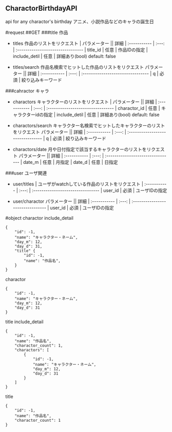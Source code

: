 CharactorBirthdayAPI
---

api for any charactor's birthday
アニメ、小説作品などのキャラの誕生日

#request
##GET
###title 作品
* titles
作品のリストをリクエスト
| パラメーター           || 詳細
| :-----------    | :---: | :--------------------------------
| title\_id       | 任意  | 作品IDの指定
| include\_detil  | 任意  | 詳細あり(bool) default: false

* titles/search
作品名検索でヒットした作品のリストをリクエスト
パラメーター           || 詳細
| :-----------    | :---: | :--------------------------------
| q               | 必須  | 絞り込みキーワード

###cahractor キャラ
* charactors
キャラクターのリストをリクエスト
| パラメーター          || 詳細
| :-----------   | :---: | :--------------------------------
| charactor\_id  | 任意  | キャラクターidの指定
| include\_detil | 任意  | 詳細あり(bool) default: false

* charactors/search
キャラクター名検索でヒットしたキャラクターのリストをリクエスト
パラメーター           || 詳細
| :-----------    | :---: | :--------------------------------
| q               | 必須  | 絞り込みキーワード

* charactors/date
月や日付指定で該当するキャラクターのリストをリクエスト
パラメーター           || 詳細
| :-----------    | :---: | :--------------------------------
| date\_m         | 任意  | 月指定
| date\_d         | 任意  | 日指定


###user ユーザ関連
* user/titles
| ユーザがwatchしている作品のリストをリクエスト
| :-----------    | :---: | :--------------------------------
| user\_id        | 必須  | ユーザIDの指定

* user/charactor
パラメーター           || 詳細
| :-----------    | :---: | :--------------------------------
| user\_id        | 必須  | ユーザIDの指定

#object
charactor include\_detail
```
{
    "id": -1,
    "name": "キャラクター・ネーム",
    "day_m": 12,
    "day_d": 31,
    "title" {
        "id": -1,
        "name": "作品名",
    }
}
```

charactor
```
{
    "id": -1,
    "name": "キャラクター・ネーム",
    "day_m": 12,
    "day_d": 31
}
```

title include\_detail
```
{
    "id": -1,
    "name": "作品名",
    "charactor_count": 1,
    "charactors": [
        {
            "id": -1,
            "name": "キャラクター・ネーム",
            "day_m": 12,
            "day_d": 31
        }
    ]
}
```

title
```
{
    "id": -1,
    "name": "作品名",
    "charactor_count": 1
}
```
